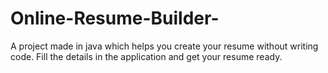 # Online-Resume-Builder-
A project made in java which helps you create your resume without writing code. Fill the details in the application and get your resume ready.
